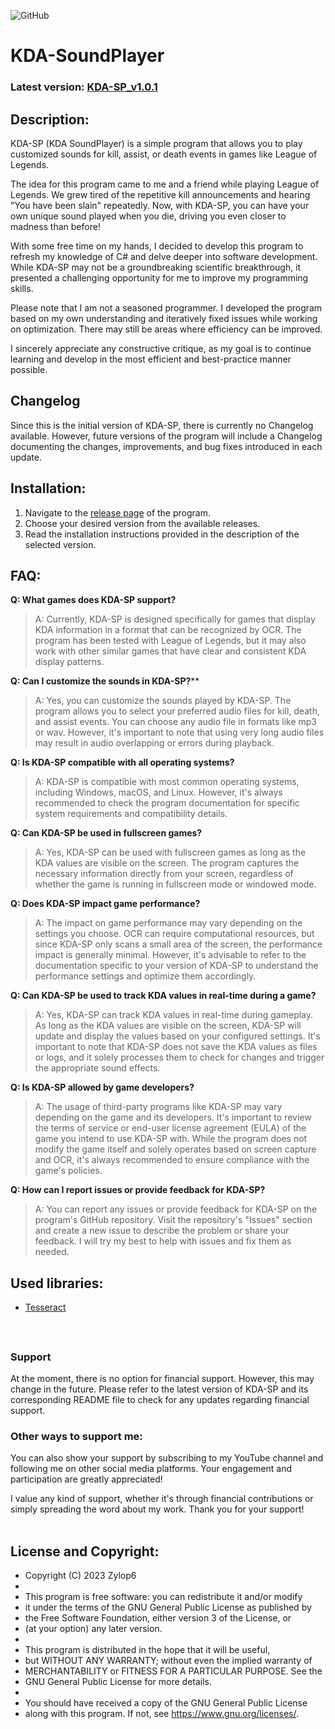 
  ![GitHub](https://img.shields.io/github/license/Zylop6/KDA-SP?color=%23110&style=for-the-badge)  
# KDA-SoundPlayer

### Latest version:  [KDA-SP_v1.0.1](https://github.com/Zylop6/KDA-SP/releases/tag/v1.0.1)

## **Description:**
KDA-SP (KDA SoundPlayer) is a simple program that allows you to play customized sounds for kill, assist, or death events in games like League of Legends.

The idea for this program came to me and a friend while playing League of Legends. We grew tired of the repetitive kill announcements and hearing "You have been slain" repeatedly. Now, with KDA-SP, you can have your own unique sound played when you die, driving you even closer to madness than before!

With some free time on my hands, I decided to develop this program to refresh my knowledge of C# and delve deeper into software development. While KDA-SP may not be a groundbreaking scientific breakthrough, it presented a challenging opportunity for me to improve my programming skills.

Please note that I am not a seasoned programmer. I developed the program based on my own understanding and iteratively fixed issues while working on optimization. There may still be areas where efficiency can be improved.

I sincerely appreciate any constructive critique, as my goal is to continue learning and develop in the most efficient and best-practice manner possible.

## Changelog
Since this is the initial version of KDA-SP, there is currently no Changelog available. However, future versions of the program will include a Changelog documenting the changes, improvements, and bug fixes introduced in each update.
## Installation:
1.  Navigate to the [release page](https://github.com/Zylop6/KDA-SP/releases) of the program.
2.  Choose your desired version from the available releases.
3.  Read the installation instructions provided in the description of the selected version.

## FAQ:

**Q: What games does KDA-SP support?** 

> A: Currently, KDA-SP is designed specifically for games that display
> KDA information in a format that can be recognized by OCR. The program
> has been tested with League of Legends, but it may also work with
> other similar games that have clear and consistent KDA display
> patterns.
> 
**Q: Can I customize the sounds in KDA-SP?****

> A: Yes, you can customize the sounds played by KDA-SP. The program allows you to select your preferred audio files for kill, death, and assist events. You can choose any audio file in formats like mp3 or wav. However, it's important to note that using very long audio files may result in audio overlapping or errors during playback.

**Q: Is KDA-SP compatible with all operating systems?** 

> A: KDA-SP is compatible with most common operating systems, including
> Windows, macOS, and Linux. However, it's always recommended to check
> the program documentation for specific system requirements and
> compatibility details.

**Q: Can KDA-SP be used in fullscreen games?** 

> A: Yes, KDA-SP can be used with fullscreen games as long as the KDA
> values are visible on the screen. The program captures the necessary
> information directly from your screen, regardless of whether the game
> is running in fullscreen mode or windowed mode.

**Q: Does KDA-SP impact game performance?** 

> A: The impact on game performance may vary depending on the settings
> you choose. OCR can require computational resources, but since KDA-SP
> only scans a small area of the screen, the performance impact is
> generally minimal. However, it's advisable to refer to the
> documentation specific to your version of KDA-SP to understand the
> performance settings and optimize them accordingly.

**Q: Can KDA-SP be used to track KDA values in real-time during a game?** 

> A: Yes, KDA-SP can track KDA values in real-time during gameplay. As
> long as the KDA values are visible on the screen, KDA-SP will update
> and display the values based on your configured settings. It's
> important to note that KDA-SP does not save the KDA values as files or
> logs, and it solely processes them to check for changes and trigger
> the appropriate sound effects.

**Q: Is KDA-SP allowed by game developers?** 

> A: The usage of third-party programs like KDA-SP may vary depending on
> the game and its developers. It's important to review the terms of
> service or end-user license agreement (EULA) of the game you intend to
> use KDA-SP with. While the program does not modify the game itself and
> solely operates based on screen capture and OCR, it's always
> recommended to ensure compliance with the game's policies.

**Q: How can I report issues or provide feedback for KDA-SP?** 

>A: You can report any issues or provide feedback for KDA-SP on the program's GitHub repository. Visit the repository's "Issues" section and create a new issue to describe the problem or share your feedback. I will try my best to help with issues and fix them as needed.

## Used libraries:
- [Tesseract](https://github.com/tesseract-ocr/tesseract) 

<br>

##

### Support

At the moment, there is no option for financial support. However, this may change in the future. Please refer to the latest version of KDA-SP and its corresponding README file to check for any updates regarding financial support.

### Other ways to support me:
You can also show your support by subscribing to my YouTube channel and following me on other social media platforms. Your engagement and participation are greatly appreciated!

I value any kind of support, whether it's through financial contributions or simply spreading the word about my work. Thank you for your support!
<br><br>

## License and Copyright:

 * Copyright (C) 2023 Zylop6
 *
 * This program is free software: you can redistribute it and/or modify
 * it under the terms of the GNU General Public License as published by
 * the Free Software Foundation, either version 3 of the License, or
 * (at your option) any later version.
 *
 * This program is distributed in the hope that it will be useful,
 * but WITHOUT ANY WARRANTY; without even the implied warranty of
 * MERCHANTABILITY or FITNESS FOR A PARTICULAR PURPOSE. See the
 * GNU General Public License for more details.
 *
 * You should have received a copy of the GNU General Public License
 * along with this program. If not, see <https://www.gnu.org/licenses/>.
